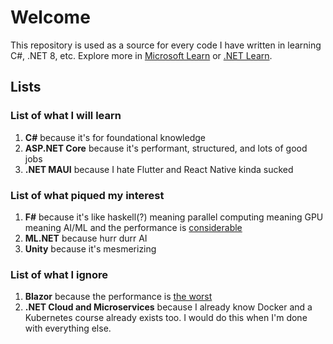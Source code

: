 # Welcome

This repository is used as a source for every code I have written in learning C#, .NET 8, etc. Explore more in [Microsoft Learn](https://github.com/autorejecttop/microsoft_learn.git) or [.NET Learn](https://dotnet.microsoft.com/en-us/learn).

## Lists

### List of what I will learn

1. **C#** because it's for foundational knowledge
2. **ASP.NET Core** because it's performant, structured, and lots of good jobs
3. **.NET MAUI** because I hate Flutter and React Native kinda sucked

### List of what piqued my interest

1. **F#** because it's like haskell(?) meaning parallel computing meaning GPU meaning AI/ML and the performance is [considerable](https://benchmarksgame-team.pages.debian.net/benchmarksgame/box-plot-summary-charts.html)
2. **ML.NET** because hurr durr AI
3. **Unity** because it's mesmerizing

### List of what I ignore

1. **Blazor** because the performance is [the worst](https://krausest.github.io/js-framework-benchmark/)
2. **.NET Cloud and Microservices** because I already know Docker and a Kubernetes course already exists too. I would do this when I'm done with everything else.
